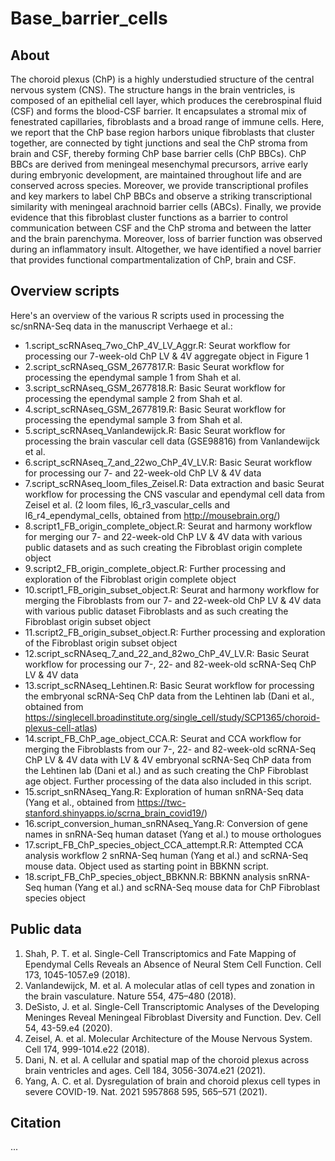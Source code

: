 # Base_barrier_cells

## About

The choroid plexus (ChP) is a highly understudied structure of the central nervous system (CNS). The structure hangs in the brain ventricles, is composed of an epithelial cell layer, which produces the cerebrospinal fluid (CSF) and forms the blood-CSF barrier. It encapsulates a stromal mix of fenestrated capillaries, fibroblasts and a broad range of immune cells. Here, we report that the ChP base region harbors unique fibroblasts that cluster together, are connected by tight junctions and seal the ChP stroma from brain and CSF, thereby forming ChP base barrier cells (ChP BBCs). ChP BBCs are derived from meningeal mesenchymal precursors, arrive early during embryonic development, are maintained throughout life and are conserved across species. Moreover, we provide transcriptional profiles and key markers to label ChP BBCs and observe a striking transcriptional similarity with meningeal arachnoid barrier cells (ABCs). Finally, we provide evidence that this fibroblast cluster functions as a barrier to control communication between CSF and the ChP stroma and between the latter and the brain parenchyma. Moreover, loss of barrier function was observed during an inflammatory insult. Altogether, we have identified a novel barrier that provides functional compartmentalization of ChP, brain and CSF.


## Overview scripts

Here's an overview of the various R scripts used in processing the sc/snRNA-Seq data in the manuscript Verhaege et al.:
- 1.script_scRNAseq_7wo_ChP_4V_LV_Aggr.R: Seurat workflow for processing our 7-week-old ChP LV & 4V aggregate object in Figure 1
- 2.script_scRNAseq_GSM_2677817.R: Basic Seurat workflow for processing the ependymal sample 1 from Shah et al.
- 3.script_scRNAseq_GSM_2677818.R: Basic Seurat workflow for processing the ependymal sample 2 from Shah et al.
- 4.script_scRNAseq_GSM_2677819.R: Basic Seurat workflow for processing the ependymal sample 3 from Shah et al.
- 5.script_scRNAseq_Vanlandewijck.R: Basic Seurat workflow for processing the brain vascular cell data (GSE98816) from Vanlandewijck et al.
- 6.script_scRNAseq_7_and_22wo_ChP_4V_LV.R: Basic Seurat workflow for processing our 7- and 22-week-old ChP LV & 4V data
- 7.script_scRNAseq_loom_files_Zeisel.R: Data extraction and basic Seurat workflow for processing the CNS vascular and ependymal cell data from Zeisel et al. (2 loom files, l6_r3_vascular_cells and l6_r4_ependymal_cells, obtained from http://mousebrain.org/)
- 8.script1_FB_origin_complete_object.R: Seurat and harmony workflow for merging our 7- and 22-week-old ChP LV & 4V data with various public datasets and as such creating the Fibroblast origin complete object
- 9.script2_FB_origin_complete_object.R: Further processing and exploration of the Fibroblast origin complete object
- 10.script1_FB_origin_subset_object.R: Seurat and harmony workflow for merging the Fibroblasts from our 7- and 22-week-old ChP LV & 4V data with various public dataset Fibroblasts and as such creating the Fibroblast origin subset object
- 11.script2_FB_origin_subset_object.R: Further processing and exploration of the Fibroblast origin subset object
- 12.script_scRNAseq_7_and_22_and_82wo_ChP_4V_LV.R: Basic Seurat workflow for processing our 7-, 22- and 82-week-old scRNA-Seq ChP LV & 4V data
- 13.script_scRNAseq_Lehtinen.R: Basic Seurat workflow for processing the embryonal scRNA-Seq ChP data from the Lehtinen lab (Dani et al., obtained from https://singlecell.broadinstitute.org/single_cell/study/SCP1365/choroid-plexus-cell-atlas)
- 14.script_FB_ChP_age_object_CCA.R: Seurat and CCA workflow for merging the Fibroblasts from our 7-, 22- and 82-week-old scRNA-Seq ChP LV & 4V data with LV & 4V embryonal scRNA-Seq ChP data from the Lehtinen lab (Dani et al.) and as such creating the ChP Fibroblast age object. Further processing of the data also included in this script.
- 15.script_snRNAseq_Yang.R: Exploration of human snRNA-Seq data (Yang et al., obtained from https://twc-stanford.shinyapps.io/scrna_brain_covid19/)
- 16.script_conversion_human_snRNAseq_Yang.R: Conversion of gene names in snRNA-Seq human dataset (Yang et al.) to mouse orthologues
- 17.script_FB_ChP_species_object_CCA_attempt.R.R: Attempted CCA analysis workflow 2 snRNA-Seq human (Yang et al.) and scRNA-Seq mouse data. Object used as starting point in BBKNN script.
- 18.script_FB_ChP_species_object_BBKNN.R: BBKNN analysis snRNA-Seq human (Yang et al.) and scRNA-Seq mouse data for ChP Fibroblast species object

## Public data

1.	Shah, P. T. et al. Single-Cell Transcriptomics and Fate Mapping of Ependymal Cells Reveals an Absence of Neural Stem Cell Function. Cell 173, 1045-1057.e9 (2018).
2.	Vanlandewijck, M. et al. A molecular atlas of cell types and zonation in the brain vasculature. Nature 554, 475–480 (2018).
3.	DeSisto, J. et al. Single-Cell Transcriptomic Analyses of the Developing Meninges Reveal Meningeal Fibroblast Diversity and Function. Dev. Cell 54, 43-59.e4 (2020).
4.	Zeisel, A. et al. Molecular Architecture of the Mouse Nervous System. Cell 174, 999-1014.e22 (2018).
5.	Dani, N. et al. A cellular and spatial map of the choroid plexus across brain ventricles and ages. Cell 184, 3056-3074.e21 (2021).
6.	Yang, A. C. et al. Dysregulation of brain and choroid plexus cell types in severe COVID-19. Nat. 2021 5957868 595, 565–571 (2021).

## Citation

...
